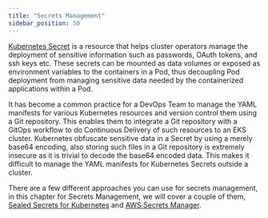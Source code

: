 ```yaml
---
title: "Secrets Management"
sidebar_position: 50
---
```


[Kubernetes Secret](https://kubernetes.io/docs/concepts/configuration/secret/) is a resource that helps cluster operators manage the deployment of sensitive information such as passwords, OAuth tokens, and ssh keys etc. These secrets can be mounted as data volumes or exposed as environment variables to the containers in a Pod, thus decoupling Pod deployment from managing sensitive data needed by the containerized applications within a Pod.

It has become a common practice for a DevOps Team to manage the YAML manifests for various Kubernetes resources and version control them using a Git repository. This enables them to integrate a Git repository with a GitOps workflow to do Continuous Delivery of such resources to an EKS cluster.
Kubernetes obfuscate sensitive data in a Secret by using a merely base64 encoding, also storing such files in a Git repository is extremely insecure as it is trivial to decode the base64 encoded data. This makes it difficult to manage the YAML manifests for Kubernetes Secrets outside a cluster.

There are a few different approaches you can use for secrets management, in this chapter for Secrets Management, we will cover a couple of them, [Sealed Secrets for Kubernetes](https://github.com/bitnami-labs/sealed-secrets) and [AWS Secrets Manager](https://docs.aws.amazon.com/secretsmanager/latest/userguide/intro.html).
